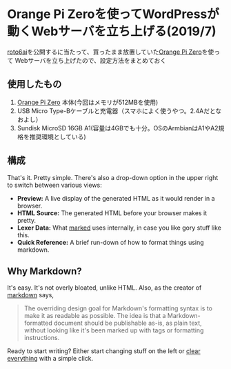 Orange Pi Zeroを使ってWordPressが動くWebサーバを立ち上げる(2019/7)
========================

[roto6ai]を公開するに当たって、買ったまま放置していた[Orange Pi Zero]を使って
Webサーバを立ち上げたので、設定方法をまとめておく

使用したもの
-------------------
1. [Orange Pi Zero] 本体(今回はメモリが512MBを使用)
2. USB Micro Type-Bケーブルと充電器（スマホによく使うやつ。2.4Aだとなおよし）
3. Sundisk MicroSD 16GB A1(容量は4GBでも十分。OSのArmbianはA1やA2規格を推奨環境としている)


構成
-------------------



That's it.  Pretty simple.  There's also a drop-down option in the upper right to switch between various views:

- **Preview:**  A live display of the generated HTML as it would render in a browser.
- **HTML Source:**  The generated HTML before your browser makes it pretty.
- **Lexer Data:**  What [marked] uses internally, in case you like gory stuff like this.
- **Quick Reference:**  A brief run-down of how to format things using markdown.

Why Markdown?
-------------

It's easy.  It's not overly bloated, unlike HTML.  Also, as the creator of [markdown] says,

> The overriding design goal for Markdown's
> formatting syntax is to make it as readable
> as possible. The idea is that a
> Markdown-formatted document should be
> publishable as-is, as plain text, without
> looking like it's been marked up with tags
> or formatting instructions.

Ready to start writing?  Either start changing stuff on the left or
[clear everything](/demo/?text=) with a simple click.

[Marked]: https://github.com/markedjs/marked/
[Markdown]: http://daringfireball.net/projects/markdown/
[roto6ai]: https://roto6ai.0am.jp/
[Orange Pi Zero]: http://www.orangepi.org/orangepizero/

